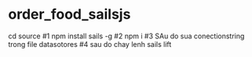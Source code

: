 # order_food_sailsjs
cd source
#1
npm install sails -g
#2
npm i
#3
SAu do sua conectionstring trong file datasotores
#4
sau do chay lenh sails lift
